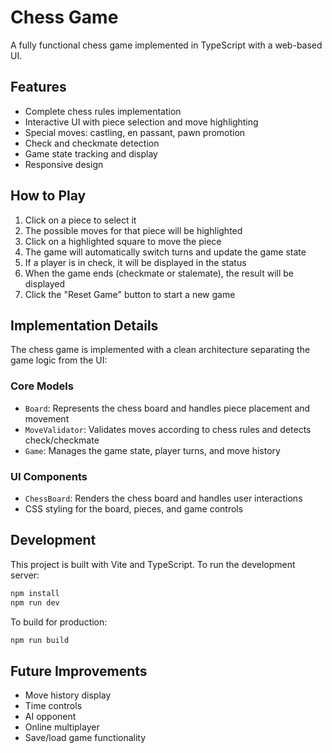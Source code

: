 # Chess Game

A fully functional chess game implemented in TypeScript with a web-based UI.

## Features

- Complete chess rules implementation
- Interactive UI with piece selection and move highlighting
- Special moves: castling, en passant, pawn promotion
- Check and checkmate detection
- Game state tracking and display
- Responsive design

## How to Play

1. Click on a piece to select it
2. The possible moves for that piece will be highlighted
3. Click on a highlighted square to move the piece
4. The game will automatically switch turns and update the game state
5. If a player is in check, it will be displayed in the status
6. When the game ends (checkmate or stalemate), the result will be displayed
7. Click the "Reset Game" button to start a new game

## Implementation Details

The chess game is implemented with a clean architecture separating the game logic from the UI:

### Core Models

- `Board`: Represents the chess board and handles piece placement and movement
- `MoveValidator`: Validates moves according to chess rules and detects check/checkmate
- `Game`: Manages the game state, player turns, and move history

### UI Components

- `ChessBoard`: Renders the chess board and handles user interactions
- CSS styling for the board, pieces, and game controls

## Development

This project is built with Vite and TypeScript. To run the development server:

```bash
npm install
npm run dev
```

To build for production:

```bash
npm run build
```

## Future Improvements

- Move history display
- Time controls
- AI opponent
- Online multiplayer
- Save/load game functionality